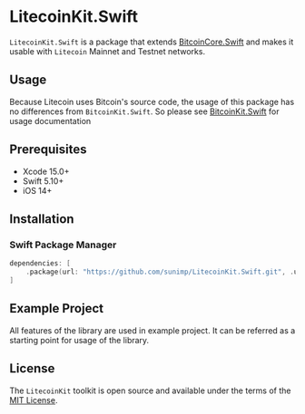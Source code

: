 # LitecoinKit.Swift

`LitecoinKit.Swift` is a package that extends [BitcoinCore.Swift](https://github.com/sunimp/BitcoinCore.Swift) and makes it usable with `Litecoin` Mainnet and Testnet networks. 

## Usage

Because Litecoin uses Bitcoin's source code, the usage of this package has no differences from `BitcoinKit.Swift`. So please see [BitcoinKit.Swift](https://github.com/sunimp/BitcoinKit.Swift) for usage documentation

## Prerequisites

* Xcode 15.0+
* Swift 5.10+
* iOS 14+

## Installation

### Swift Package Manager

```swift
dependencies: [
    .package(url: "https://github.com/sunimp/LitecoinKit.Swift.git", .upToNextMajor(from: "3.1.1"))
]
```

## Example Project

All features of the library are used in example project. It can be referred as a starting point for usage of the library.

## License

The `LitecoinKit` toolkit is open source and available under the terms of the [MIT License](https://github.com/sunimp/LitecoinKit.Swift/blob/master/LICENSE).

